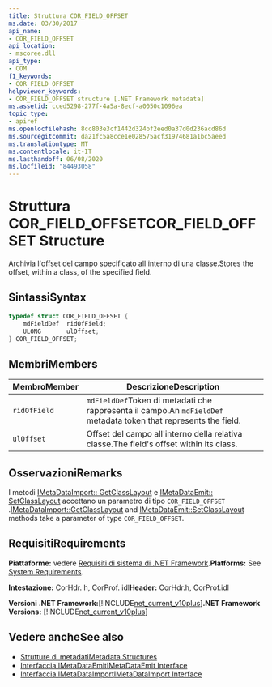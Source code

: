 ```yaml
---
title: Struttura COR_FIELD_OFFSET
ms.date: 03/30/2017
api_name:
- COR_FIELD_OFFSET
api_location:
- mscoree.dll
api_type:
- COM
f1_keywords:
- COR_FIELD_OFFSET
helpviewer_keywords:
- COR_FIELD_OFFSET structure [.NET Framework metadata]
ms.assetid: cced5298-277f-4a5a-8ecf-a0050c1096ea
topic_type:
- apiref
ms.openlocfilehash: 8cc803e3cf1442d324bf2eed0a37d0d236acd86d
ms.sourcegitcommit: da21fc5a8cce1e028575acf31974681a1bc5aeed
ms.translationtype: MT
ms.contentlocale: it-IT
ms.lasthandoff: 06/08/2020
ms.locfileid: "84493058"
---
```

# <a name="cor_field_offset-structure"></a><span data-ttu-id="356b1-102">Struttura COR_FIELD_OFFSET</span><span class="sxs-lookup"><span data-stu-id="356b1-102">COR_FIELD_OFFSET Structure</span></span>
<span data-ttu-id="356b1-103">Archivia l'offset del campo specificato all'interno di una classe.</span><span class="sxs-lookup"><span data-stu-id="356b1-103">Stores the offset, within a class, of the specified field.</span></span>  
  
## <a name="syntax"></a><span data-ttu-id="356b1-104">Sintassi</span><span class="sxs-lookup"><span data-stu-id="356b1-104">Syntax</span></span>  
  
```cpp  
typedef struct COR_FIELD_OFFSET {  
    mdFieldDef  ridOfField;  
    ULONG       ulOffset;  
} COR_FIELD_OFFSET;  
```  
  
## <a name="members"></a><span data-ttu-id="356b1-105">Membri</span><span class="sxs-lookup"><span data-stu-id="356b1-105">Members</span></span>  
  
|<span data-ttu-id="356b1-106">Membro</span><span class="sxs-lookup"><span data-stu-id="356b1-106">Member</span></span>|<span data-ttu-id="356b1-107">Descrizione</span><span class="sxs-lookup"><span data-stu-id="356b1-107">Description</span></span>|  
|------------|-----------------|  
|`ridOfField`|<span data-ttu-id="356b1-108">`mdFieldDef`Token di metadati che rappresenta il campo.</span><span class="sxs-lookup"><span data-stu-id="356b1-108">An `mdFieldDef` metadata token that represents the field.</span></span>|  
|`ulOffset`|<span data-ttu-id="356b1-109">Offset del campo all'interno della relativa classe.</span><span class="sxs-lookup"><span data-stu-id="356b1-109">The field's offset within its class.</span></span>|  
  
## <a name="remarks"></a><span data-ttu-id="356b1-110">Osservazioni</span><span class="sxs-lookup"><span data-stu-id="356b1-110">Remarks</span></span>  
 <span data-ttu-id="356b1-111">I metodi [IMetaDataImport:: GetClassLayout](imetadataimport-getclasslayout-method.md) e [IMetaDataEmit:: SetClassLayout](imetadataemit-setclasslayout-method.md) accettano un parametro di tipo `COR_FIELD_OFFSET` .</span><span class="sxs-lookup"><span data-stu-id="356b1-111">[IMetaDataImport::GetClassLayout](imetadataimport-getclasslayout-method.md) and [IMetaDataEmit::SetClassLayout](imetadataemit-setclasslayout-method.md) methods take a parameter of type `COR_FIELD_OFFSET`.</span></span>  
  
## <a name="requirements"></a><span data-ttu-id="356b1-112">Requisiti</span><span class="sxs-lookup"><span data-stu-id="356b1-112">Requirements</span></span>  
 <span data-ttu-id="356b1-113">**Piattaforme:** vedere [Requisiti di sistema di .NET Framework](../../get-started/system-requirements.md).</span><span class="sxs-lookup"><span data-stu-id="356b1-113">**Platforms:** See [System Requirements](../../get-started/system-requirements.md).</span></span>  
  
 <span data-ttu-id="356b1-114">**Intestazione:** CorHdr. h, CorProf. idl</span><span class="sxs-lookup"><span data-stu-id="356b1-114">**Header:** CorHdr.h, CorProf.idl</span></span>  
  
 <span data-ttu-id="356b1-115">**Versioni .NET Framework:**[!INCLUDE[net_current_v10plus](../../../../includes/net-current-v10plus-md.md)]</span><span class="sxs-lookup"><span data-stu-id="356b1-115">**.NET Framework Versions:** [!INCLUDE[net_current_v10plus](../../../../includes/net-current-v10plus-md.md)]</span></span>  
  
## <a name="see-also"></a><span data-ttu-id="356b1-116">Vedere anche</span><span class="sxs-lookup"><span data-stu-id="356b1-116">See also</span></span>

- [<span data-ttu-id="356b1-117">Strutture di metadati</span><span class="sxs-lookup"><span data-stu-id="356b1-117">Metadata Structures</span></span>](metadata-structures.md)
- [<span data-ttu-id="356b1-118">Interfaccia IMetaDataEmit</span><span class="sxs-lookup"><span data-stu-id="356b1-118">IMetaDataEmit Interface</span></span>](imetadataemit-interface.md)
- [<span data-ttu-id="356b1-119">Interfaccia IMetaDataImport</span><span class="sxs-lookup"><span data-stu-id="356b1-119">IMetaDataImport Interface</span></span>](imetadataimport-interface.md)
